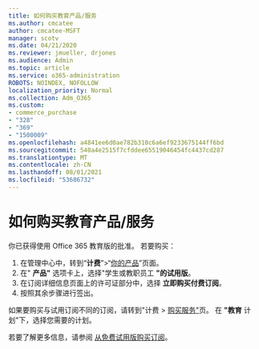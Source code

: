 ```yaml
---
title: 如何购买教育产品/服务
ms.author: cmcatee
author: cmcatee-MSFT
manager: scotv
ms.date: 04/21/2020
ms.reviewer: jmueller, drjones
ms.audience: Admin
ms.topic: article
ms.service: o365-administration
ROBOTS: NOINDEX, NOFOLLOW
localization_priority: Normal
ms.collection: Adm_O365
ms.custom:
- commerce_purchase
- "328"
- "369"
- "1500009"
ms.openlocfilehash: a4841ee6d0ae782b310c6a6ef9233675144ff6bd
ms.sourcegitcommit: 540a4e2515f7cfddee65519046454fc4437cd287
ms.translationtype: MT
ms.contentlocale: zh-CN
ms.lasthandoff: 08/01/2021
ms.locfileid: "53686732"
---
```

# <a name="how-to-purchase-an-education-offer"></a>如何购买教育产品/服务

你已获得使用 Office 365 教育版的批准。 若要购买：
  
1. 在管理中心中，转到“**计费**”\>“[你的产品](https://go.microsoft.com/fwlink/p/?linkid=842054)”页面。
2. 在" **产品"** 选项卡上，选择"学生或教职员工 **"的试用版**。
3. 在订阅详细信息页面上的许可证部分中，选择 **立即购买付费订阅**。
4. 按照其余步骤进行签出。

如果要购买与试用订阅不同的订阅，请转到"计费 \> [购买服务"](https://go.microsoft.com/fwlink/p/?linkid=868433)页。 在 **"教育** 计划"下，选择您需要的计划。

若要了解更多信息，请参阅 [从免费试用版购买订阅](/microsoft-365/commerce/try-or-buy-microsoft-365#buy-a-subscription-from-your-free-trial)。